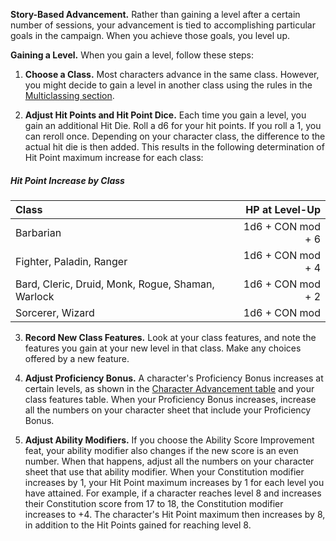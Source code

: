 

**Story-Based Advancement.** Rather than gaining a level after a certain number of sessions, your advancement is tied to accomplishing particular goals in the campaign. When you achieve those goals, you level up.


**Gaining a Level.** When you gain a level, follow these steps:

1. **Choose a Class.** Most characters advance in the same class. However, you might decide to gain a level in another class using the rules in the [Multiclassing section](https://lolindhir.github.io/PnP/rules/creation/multiclassing).

2. **Adjust Hit Points and Hit Point Dice.** Each time you gain a level, you gain an additional Hit Die. Roll a d6 for your hit points. If you roll a 1, you can reroll once. Depending on your character class, the difference to the actual hit die is then added. This results in the following determination of Hit Point maximum increase for each class:

##### Hit Point Increase by Class
| Class                                             |    HP at Level-Up |
| :------------------------------------------------ | ----------------: |
| Barbarian                                         | 1d6 + CON mod + 6 |
| Fighter, Paladin, Ranger                          | 1d6 + CON mod + 4 |
| Bard, Cleric, Druid, Monk, Rogue, Shaman, Warlock | 1d6 + CON mod + 2 |
| Sorcerer, Wizard                                  |     1d6 + CON mod |

3. **Record New Class Features.** Look at your class features, and note the features you gain at your new level in that class. Make any choices offered by a new feature.

4. **Adjust Proficiency Bonus.** A character's Proficiency Bonus increases at certain levels, as shown in the [Character Advancement table](https://lolindhir.github.io/PnP/rules/creation/leveling/leveling_advancement) and your class features table. When your Proficiency Bonus increases, increase all the numbers on your character sheet that include your Proficiency Bonus.

5. **Adjust Ability Modifiers.** If you choose the Ability Score Improvement feat, your ability modifier also changes if the new score is an even number. When that happens, adjust all the numbers on your character sheet that use that ability modifier. When your Constitution modifier increases by 1, your Hit Point maximum increases by 1 for each level you have attained. For example, if a character reaches level 8 and increases their Constitution score from 17 to 18, the Constitution modifier increases to +4. The character's Hit Point maximum then increases by 8, in addition to the Hit Points gained for reaching level 8.

